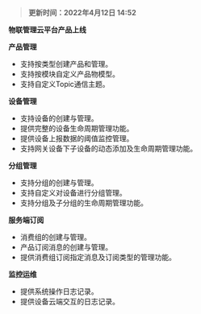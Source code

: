> **更新时间：2022年4月12日 14:52**


**物联管理云平台产品上线**

**产品管理**

- 支持按类型创建产品和管理。
- 支持按模块自定义产品物模型。
- 支持自定义Topic通信主题。

**设备管理**

- 支持设备的创建与管理。
- 提供完整的设备生命周期管理功能。
- 提供设备上报数据的阈值监控管理。
- 支持网关设备下子设备的动态添加及生命周期管理功能。

**分组管理**

- 支持分组的创建与管理。
- 支持自定义对设备进行分组管理。
- 支持分组及子分组的生命周期管理功能。


**服务端订阅**

- 消费组的创建与管理。
- 产品订阅消息的创建与管理。
- 提供消费组订阅指定消息及订阅类型的管理功能。

**监控运维**

- 提供系统操作日志记录。
- 提供设备云端交互的日志记录。

